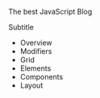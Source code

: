<section class="hero is-primary is-fullheight blog">
  <!-- Hero content: will be in the middle -->
  <div class="hero-body">
    <div class="container has-text-centered">
      <p class="title">
        The best JavaScript Blog
      </p>
      <p class="subtitle">
        Subtitle
      </p>
    </div>
  </div>

  <!-- Hero footer: will stick at the bottom -->
  <div class="hero-foot">
    <nav class="tabs">
      <div class="container">
        <ul>
          <li class="is-active"><a>Overview</a></li>
          <li><a>Modifiers</a></li>
          <li><a>Grid</a></li>
          <li><a>Elements</a></li>
          <li><a>Components</a></li>
          <li><a>Layout</a></li>
        </ul>
      </div>
    </nav>
  </div>
</section>

<!-- .top-shadow {
/* -webkit-box-shadow: 5px 13px 20px rgb(50 50 50 / 75%); */
/* -webkit-box-shadow: 5px 13px 20px rgb(50 50 50 / 75%); */
/* -webkit-box-shadow: 0px -4px 3px rgb(50 50 50 / 75%); */
/* -moz-box-shadow: 0px -4px 3px rgba(88, 86, 86, 0.603); */
/* box-shadow: 0px -8px 20px 4px rgb(89 87 87 / 75%); */
} -->